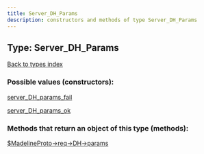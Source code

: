 ```yaml
---
title: Server_DH_Params
description: constructors and methods of type Server_DH_Params
---
```

## Type: Server\_DH\_Params  
[Back to types index](index.md)



### Possible values (constructors):

[server\_DH\_params\_fail](../constructors/server_DH_params_fail.md)  

[server\_DH\_params\_ok](../constructors/server_DH_params_ok.md)  



### Methods that return an object of this type (methods):

[$MadelineProto->req->DH->params](../methods/req_DH_params.md)  



